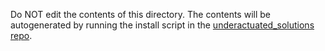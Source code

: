 Do NOT edit the contents of this directory.  The contents will be autogenerated by running the install script in the [underactuated_solutions repo](https://github.com/RobotLocomotion/underactuated_solutions).
